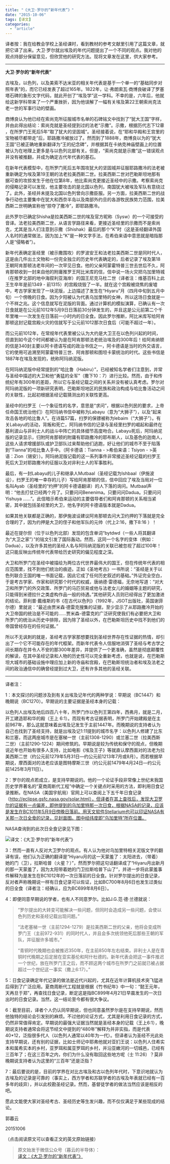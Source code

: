 ```yaml
---
title: "《大卫·罗尔的“新年代表”》"
date: "2015-10-06"
tags: [译文]
categories: 
  - "article"
---
```


译者按：我在给教会学校上圣经课时，看到教材的参考文献里引用了这篇文章，就把它译了出来。大卫·罗尔就出埃及的年代问题提出了一个不同的观点。我对他的观点持部分保留意见，但欣赏他的研究方法。现将文章发在这里，供大家参考。

* * *

**大卫·罗尔的“新年代表”**

  

古埃及，以色列，以及美索不达米亚的相关年代表是基于一个单一的“基础同步对照年表”的，而它已经发表了超过165年。1822年，让·弗朗索瓦·商博良破译了罗塞塔石碑的象形文字代码，就此开创了“埃及学”这一学科。不幸的是，六年后，他就给这新学科带来了一个严重挫折，因为他误解了一幅有关埃及第22王朝索尚克法老一世的军事行动的壁画。

  

商博良认为他已经在索尚克所征服城市名单的石碑铭文中找到了“犹大王国”字样，并由此得出结论：索尚克就是圣经提到过的法老“示撒”。示撒，根据历代志下12章 ，在所罗门王死后5年“取了犹大的坚固城”。圣经接着说，在“耶和华殿和王宫里的宝物被尽都带走”后，耶路撒冷被放过了。然而到了1888年，商博良以为的“犹大王国”已被正确地重新翻译为“王的纪念碑”，并根据其在卡纳克神庙壁画上的位置被认为在地理上更多是与以色列北部有关。但是，“索尚克就是示撒”这一错误观点并没有被推翻，并成为确定古代年代表的基石。

  

在新年代表模型中，在所罗门死后五年围攻犹大的坚固城并征服耶路撒冷的法老被重新确定为埃及第19王朝的法老拉美西斯二世。拉美西斯二世对巴勒斯坦地那有据可查的攻掠发生于他在位第8年，他比索尚克更接近圣经中的示撒。考察索尚克的侵略记录可以发现，他主要攻击的是北国以色列，南国犹大被埃及军队有意绕过了。此外，圣经并未提及北国以色列曾向示撒臣服。另一方面，拉美西斯二世的战争行动也主要集中在犹大和西奈半岛以及南部外约旦的各游牧民族势力范围，拉美西斯二世明确宣称他“掠夺了撒冷”，即耶路撒冷。

  

此外罗尔已确定Shisha是拉美西斯二世的埃及官方昵称（Sysw）的一个可接受的音译。法老拉美西斯二世，从语言学路径来看，更接近圣经里的示撒而不是索尚克，尤其是当人们注意到示撒（Shishak）最后的那个“K”时（这是圣经翻译外国人名时的通常做法，因为加上“K”是一种文字手法，在希伯来语中意思就是暗指那人是“侵略者”）。

  

新年代表确定圣经里（被示撒围攻）的罗波安王和法老拉美西斯二世是同时代人，这是由几件出土文物和一份完全独立的历史年代表确定的，后者记录了埃及第18王朝阿肯那顿法老年间的一次罕见日食。他的父亲阿蒙霍特普三世去世后不久，阿肯那顿收到一封来自他的附庸推罗王阿比米库的信，信中说一场火灾把乌加里特城（在推罗北部的地中海叙利亚海岸）的国王尼克马杜二世（译者注：维基百科上此王生卒年是前1349 - 前1315）的宫殿烧毁了一半。就在这个宫殿被烧焦的废墟中，考古学家发现了一块泥版，上边描述了发生在“Hiyaru”月（四月中旬到五月中旬）一个傍晚的日食。因为夕阳被认为代表乌加里特的女神，所以这场日食就是一个不祥之兆。这个信息就写在泥版的背面。通过计算机的模拟演算，已确认有一次日食就是在公元前1012年5月9日日落前30分钟发生的，并且这是公元前第二个千年里唯一一次发生在日落前一小时内的日全食。因此罗尔推断，阿比米库写给阿肯那顿这封记载宫殿火灾的信就写于公元前1012那次日食后（可能不超过一年）。

  

而公元前1012年，在常规年代表里被公认为大约是大卫王在以色列兴起的时间，但直到如今这个时间都被认为是在阿肯那顿法老统治埃及的300年后！给阿肯纳顿的信是340封主要以阿卡德语写成的政治书信之一，阿卡德语是当时的外交语言，它的使用可追溯至阿蒙霍特普三世、阿肯那顿和图坦卡蒙统治的时代。这些书信是1887年在埃及发现的，统称阿玛纳泥版。

  

在阿玛纳泥版中经常提到的“哈比鲁（Habiru）”，已经被知名学者们注意到，并常与圣经中描述的大卫和他“勇猛的全军”（撒下10：7）进行比较。然而，由于和传统纪年有300年的差距，所以它与圣经记载之间的关系并没有被认真考虑。罗尔对阿玛纳泥版的一项新研究表明，巴勒斯坦地区的民族和政治构成与哈比鲁活动之间的关联性，比起初根据圣经记载猜测出的关联性更高。

  

圣经中的扫罗王（一个象征性的名字，意思是“求问”，根据以色列民的要求，上帝任命国王统治他们）在阿玛纳书信中被称为Labayu（意为“大狮子”），以及“起来攻击各地的哈比鲁人”。在诗篇57篇，扫罗的保镖被称为lebaim（“大狮子”）。有关Labayu的活动，背叛和死亡，阿玛纳书信的记录与圣经里扫罗的崛起和最终在基利波山与非利士人的战斗中阵亡的具体细节高度吻合。Labayu死后，阿玛纳泥版的记录显示，归附阿肯那顿的附庸有耶路撒冷的耶布斯人，以及基色的迦南人，这些人请求增援部队或护卫部队过来帮助他们逃跑，好让他们的城市不至于陷落到“Tianna”的哈比鲁人手中。（阿卡德语：Tianna - >希伯来语：Tsiyon - >英语：Zion（锡安））。阿玛纳泥版记载的这一系列事件非常接近圣经记载的扫罗王死后大卫对耶路撒冷的征服以及对非利士人的军事胜利。

  

最后，有一封Labayu的儿子和继承人Mutbaal（圣经记载为Ishbaal（伊施波设），扫罗王的唯一幸存的儿子）写给阿肯那顿的信，信中回应了埃及当局对一位名叫Ayab（圣经里的“约押”的阿卡德语翻译）的人下落的询问。Mutbaal声明：“他去打仗已经两个月了。只要问问Benenima。只要问问Dadua。只要问问Yishuya ......”。此信暗示希伯来运动的主要倡导者们和阿肯那顿的关系相当紧密，其中就包括圣经里的大卫，他名字的阿卡德语版本就是Dadua。

  

如果其他关联都是正确的，那伊施波设建议阿肯那顿去问大卫约押的下落就是完全合理的了，因为约押是大卫的侄子和他军队的元帅（代上2:16，撒下8:16 ）！

  

最近在提尔但（位于以色列北部）发现的包含单词“bytdwd（一些人将其翻译为“大卫之家”）”的铭文引发了国际轰动。然而，这同一个名字的变体（例如：Dadua），以及许多其他的圣经人名与阿玛纳泥版的关联已被忽视了超过100年！这只能反映出传统年代表带给历史研究的偏见程度之深。

  

大卫和所罗门在圣经中被描绘为两位古代世界最伟大的国王，但在传统年代表的相应范围里，找不到他们统治的痕迹。正如《圣地考古》一书所说：“圣经是关于以色列联合王国的唯一书面记载，因此它成了任何历史叙述的基础。”外证完全空白，于是考古学家、作家和研究那个时代的权威，唐纳德·雷德福，无奈地写道：“对大卫和所罗门的外交政策、所罗门的马匹贸易或他与法老女儿的婚姻等主题的研究，只能得到米德拉什之类虚构作品一般的待遇。”其他研究人员则已经得出了更加激进的结论。菲利普·戴维斯的书《在古代以色列》（1992年，JSOT出版社，英国谢菲尔德）里就说：“最近由贾米森·德雷克搜集的证据，至少显示了从耶路撒冷开始的大卫帝国的统治是不可能的……贾米森-德雷克的广泛研究使我们有必要把大卫和所罗门的统治从历史中排除，因为除了圣经以外，在巴勒斯坦历史中找不到他们的帝国曾经存在的任何证据。”

  

所以不无讽刺的就是，圣经考古学家那想要找到圣经世界存在性证据的热情，却引出了一个它不可能存在的年代框架。而新年代表令人信服地消弭了圣经与考古学之间长期存在并令人不安的那300年差异，并提供了一个更准确，虽然是彻底颠覆性的解读，在其中圣经记录和人物的历史性可以完全重新考虑，也就是说，在巴勒斯坦大城市的基础设施中理应加上新的寺庙和宫殿，在巴勒斯坦统治者和埃及法老之间的政治通信中的确曾经提到过大卫，还有许多其他的圣经关联。

* * *

译者注：

1：本文探讨的问题涉及到有关出埃及记年代的两种学说：早期说（BC1447）和晚期说（BC1270）。早期说的主要证据是圣经本身的记载：

以色列人出埃及地后四百八十年，所罗门作以色列王第四年，西弗月，就是二月，开工建造耶和华的殿（王上 6:1）。而现有考古证据表明，所罗门开始建殿是在主前967年，那么这就意味着出埃及记发生于主前1447年。而晚期说的支持者认为自己也找到了圣经支持，就是出埃及记1:11提到的城市名字：以色列人修建了比东和兰塞，而这两座城市是在塞梯一世（主前1308-1290）或兰塞二世（拉美西斯二世）（主前1290-1224）期间修筑的。早期说是较为传统和保守的观点，但晚期说近年也开始有很多人支持，比如电影《埃及王子》等就直认摩西面对的法老为拉美西斯二世（约公元前1279年5月31日—约公元前1213年7月或8月）。而若根据早期说，摩西面对的法老应该是图特摩斯三世（约公元前1479年4月24日—约公元前1425年3月11日）。

  

2：罗尔的观点若成立，是支持早期说的。他的一个论证手段非常像上世纪末我国历史学界著名的“夏商周断代工程”中确定一个关键点时采用的方法，即利用日食记录推断。在NASA（美国宇航局）官网上可以查阅上下五千年日食记录（http://eclipse.gsfc.nasa.gov/solar.html），但译者在其上查找后，发现大卫罗尔的证据有一点偏差，即他提到的乌加里特那一次日食，根据NASA的记录，应该是发生在BC1011年5月9日傍晚日落前。用天文软件Stellarium也可以印证NASA有关那一次日全食的记录，见封面图。图中经纬度即“乌加里特”所在位置。

  

NASA查询到的此次日全食记录见下图：

![译文：《大卫·罗尔的“新年代表”》](images/beepress6-1572665850.jpg "译文：《大卫·罗尔的“新年代表”》")  

3：然而一直有人反对大卫罗尔的观点。有人认为他对乌加里特相关泥版文字的翻译有误，他们认为正确的翻译是“Hiyaru月的这一天蒙羞了：太阳进去，（带着）她的门（卫），拉斯哈普（火星？）”，然而罗尔把这句话翻译成了“Hiyaru月出新月的那一天蒙羞了，因为太阳带着她的门卫拉斯哈普下山了”，并进一步将此蒙羞事件解释为是发生在BC1012年的一次日落前的日全食。针对罗尔提出的日食记录，反对者声称晚期说一样有日食记录可以佐证，比如BC700年8月6日也发生过类似的日全食（译者注：经确认，应为BC699年8月6日）。

  

4：即便同意早期说的学者，也有人不同意罗尔。比如J.G.范·德·兰德就说：

> “罗尔提出的大转变可能解决一些问题，但同时会造成另一些问题，会使以色列历史和圣经记载出现问题。”
> 
> “法老塞梯一世（主前1294-1279）是拉美西斯二世的父亲，他将会变成所罗门王（主前972-931）的同时代人，并且会多次统领他死后那些王朝的军队，并征服许多城市。”
> 
> “青铜时代晚期也会被推迟350年，在主前850年左右结束。非利士人是在青铜时代晚期之后定居在亚实基伦和阿什杜德的。新年代表会把这一事件推迟一个世纪，放在所罗门王之后，而不顾这两个城市在所罗门之前就已被占据超过一个世纪这一事实（撒上6:17）。”

  

5：日食记录确定年代记录的做法是近代兴起的，尤其在近年计算机技术突飞猛进后得到了广泛应用。夏商周断代工程就是根据《竹书纪年》中一句：“懿王元年，天再旦于郑”，再查找日食记录，断定这是指BC899年4月21日早晨发生的一次日出时的日食记录。当然，这一结论至今都有很大争议。  

  

6：截至目前，译者个人仍认同早期说，但也同意虽然罗尔是在支持早期说，然而他独特的结论会引发别的麻烦。不过他的论证方式，尤其是利用日食记录的方式，仍然非常值得肯定。早期说的最强大证据当然就是圣经本身的记载（王上6:1），晚期说支持者通常会将这节经文中提到的“480年”解释为并非实指，而是代表40\*12，泛指很多代人（以色列人通常以40年为一代）。但译者认为圣经不光此处支持早期说，还有别的证据，比如士师记中耶弗他就对亚扪王说：以色列人住希实本和属希实本的乡村，亚罗珥和属亚罗珥的乡村，并沿亚嫩河的一切城邑，已经有三百年了；在这三百年之内，你们为什么没有取回这些地方呢（士 11:26）？莫非晚期说支持者认为这里的“三百年”还是泛指？

  

7：最后要说的是，目前的学界在对比古埃及和古以色列年代时，下意识地就认为古埃及的记录是可靠的（事实上，西方学者和苏联学者的古埃及年表就已经有一百多年的歧异），并以此校勘圣经记录。然而，基督徒学者的做法当然应该是相反的吧。

  

愿此文能使大家对圣经考古、圣经历史等生发兴趣，而不仅仅满足于某些现成的结论。

  

郭暮云

20151006

  

（点击阅读原文可以查看正文的英文原始链接）

  

> 原文始发于微信公众号（暮云的半导体）：[译文：《大卫·罗尔的“新年代表”》](http://mp.weixin.qq.com/s?__biz=MzAxMzcyMDY4Ng==&mid=211681224&idx=1&sn=86ca07cacc63cb147460182ddee0b859&chksm=12f712c925809bdfe93f944ff4bb8fb242aee668bb7180756c4d9163b42e571057aa0274c824&scene=27#wechat_redirect)

